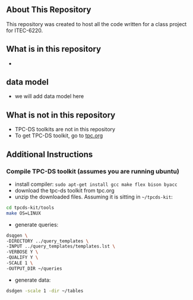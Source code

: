 ## About This Repository
This repository was created to host all the code written for a class project for ITEC-6220. 

## What is in this repository
* 

## data model
* we will add data model here

## What is not in this repository
* TPC-DS toolkits are not in this repository
* To get TPC-DS toolkit, go to [tpc.org](https://www.tpc.org/tpc_documents_current_versions/current_specifications5.asp)

## Additional Instructions

### Compile TPC-DS toolkit (assumes you are running ubuntu)
* install compiler: `sudo apt-get install gcc make flex bison byacc`
* download the tpc-ds toolkit from tpc.org
* unzip the downloaded files. Assuming it is sitting in `~/tpcds-kit`:

```bash
cd tpcds-kit/tools
make OS=LINUX
```
* generate queries: 

```bash
dsqgen \
-DIRECTORY ../query_templates \
-INPUT ../query_templates/templates.lst \
-VERBOSE Y \
-QUALIFY Y \
-SCALE 1 \
-OUTPUT_DIR ~/queries
```

* generate data: 

```bash
dsdgen -scale 1 -dir ~/tables
```


